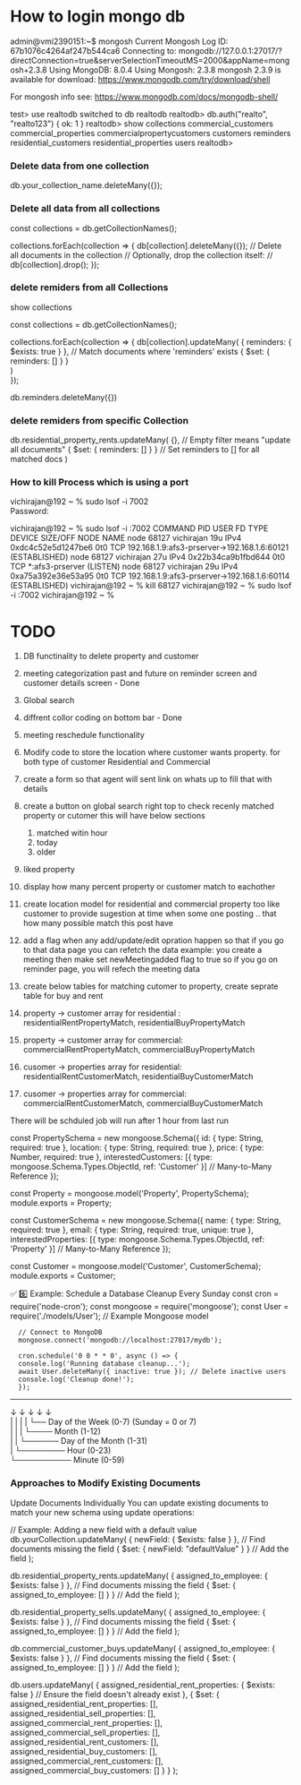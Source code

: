 # How to login mongo db

admin@vmi2390151:~$ mongosh
Current Mongosh Log ID:	67b1076c4264af247b544ca6
Connecting to:		mongodb://127.0.0.1:27017/?directConnection=true&serverSelectionTimeoutMS=2000&appName=mongosh+2.3.8
Using MongoDB:		8.0.4
Using Mongosh:		2.3.8
mongosh 2.3.9 is available for download: https://www.mongodb.com/try/download/shell

For mongosh info see: https://www.mongodb.com/docs/mongodb-shell/

test> use realtodb
switched to db realtodb
realtodb> db.auth("realto", "realto123")
{ ok: 1 }
realtodb> show collections
commercial_customers
commercial_properties
commercialpropertycustomers
customers
reminders
residential_customers
residential_properties
users
realtodb> 


### Delete data from one collection

db.your_collection_name.deleteMany({});

### Delete all data from all collections

const collections = db.getCollectionNames();

collections.forEach(collection => {
    db[collection].deleteMany({}); // Delete all documents in the collection
   // Optionally, drop the collection itself:
    // db[collection].drop();
});

### delete remiders from all Collections ######

show collections


const collections = db.getCollectionNames();

collections.forEach(collection => {
 db[collection].updateMany(
  { reminders: { $exists: true } }, // Match documents where 'reminders' exists
  { $set: { reminders: [] } }     
)   
});

db.reminders.deleteMany({})

### delete remiders from specific Collection ######

db.residential_property_rents.updateMany(
  {}, // Empty filter means "update all documents"
  { $set: { reminders: [] } } // Set reminders to [] for all matched docs
)

### How to kill Process which is using a port ###

vichirajan@192 ~ % sudo lsof -i 7002       
Password: <your mac password>

vichirajan@192 ~ % sudo lsof -i :7002
COMMAND   PID       USER   FD   TYPE             DEVICE SIZE/OFF NODE NAME
node    68127 vichirajan   19u  IPv4 0xdc4c52e5d1247be6      0t0  TCP 192.168.1.9:afs3-prserver->192.168.1.6:60121 (ESTABLISHED)
node    68127 vichirajan   27u  IPv4 0x22b34ca9b1fbd644      0t0  TCP *:afs3-prserver (LISTEN)
node    68127 vichirajan   29u  IPv4 0xa75a392e36e53a95      0t0  TCP 192.168.1.9:afs3-prserver->192.168.1.6:60114 (ESTABLISHED)
vichirajan@192 ~ % kill 68127
vichirajan@192 ~ % sudo lsof -i :7002
vichirajan@192 ~ % 






# TODO
1) DB functinality to delete property and customer
2) meeting categorization past and future on reminder screen and customer details screen - Done
3) Global search
4) diffrent collor coding on bottom bar - Done
5) meeting reschedule functionality
6) Modify code to store the location where customer wants property. for both type of customer Residential and Commercial
7) create a form so that agent will sent link on whats up to fill that with details
8) create a button on global search right top to check recenly matched property or cutomer  this will have below sections
   1) matched witin hour
   2) today
   3) older
9) liked property
10) display how many percent property or customer match to eachother
11) create location model for residential and commercial property too like customer to provide sugestion at time when some one posting .. that how many possible match this post have
12) add a flag when any add/update/edit opration happen so that if you go to that data page you can refetch the data
   example: you create a meeting then make set newMeetingadded flag to true so if you go on reminder page, you will refech the meeting data

13) create below tables for matching cutomer to property, create seprate table for buy and rent
   1) property -> customer array for residential : residentialRentPropertyMatch, residentialBuyPropertyMatch
   2) property -> customer array for commercial: commercialRentPropertyMatch, commercialBuyPropertyMatch
   3) cusomer -> properties array for residential: residentialRentCustomerMatch, residentialBuyCustomerMatch
   4) cusomer -> properties array for commercial: commercialRentCustomerMatch, commercialBuyCustomerMatch

   There will be schduled job will run after 1 hour from last run

   const PropertySchema = new mongoose.Schema({
      id: { type: String, required: true },
      location: { type: String, required: true },
      price: { type: Number, required: true },
      interestedCustomers: [{ type: mongoose.Schema.Types.ObjectId, ref: 'Customer' }] // Many-to-Many Reference
   });

   const Property = mongoose.model('Property', PropertySchema);
   module.exports = Property;


   const CustomerSchema = new mongoose.Schema({
      name: { type: String, required: true },
      email: { type: String, required: true, unique: true },
      interestedProperties: [{ type: mongoose.Schema.Types.ObjectId, ref: 'Property' }] // Many-to-Many Reference
   });

   const Customer = mongoose.model('Customer', CustomerSchema);
   module.exports = Customer;


   ✅ 6️⃣ Example: Schedule a Database Cleanup Every Sunday
      const cron = require('node-cron');
      const mongoose = require('mongoose');
      const User = require('./models/User'); // Example Mongoose model

      // Connect to MongoDB
      mongoose.connect('mongodb://localhost:27017/mydb');

      cron.schedule('0 0 * * 0', async () => {
      console.log('Running database cleanup...');
      await User.deleteMany({ inactive: true }); // Delete inactive users
      console.log('Cleanup done!');
      });

* * * * *  
↓ ↓ ↓ ↓ ↓  
| | | | └── Day of the Week (0-7) (Sunday = 0 or 7)  
| | | └──── Month (1-12)  
| | └────── Day of the Month (1-31)  
| └──────── Hour (0-23)  
└────────── Minute (0-59)


### Approaches to Modify Existing Documents

Update Documents Individually
You can update existing documents to match your new schema using update operations:

// Example: Adding a new field with a default value
db.yourCollection.updateMany(
  { newField: { $exists: false } }, // Find documents missing the field
  { $set: { newField: "defaultValue" } } // Add the field
);

db.residential_property_rents.updateMany(
  { assigned_to_employee: { $exists: false } }, // Find documents missing the field
  { $set: { assigned_to_employee: [] } } // Add the field
);

db.residential_property_sells.updateMany(
  { assigned_to_employee: { $exists: false } }, // Find documents missing the field
  { $set: { assigned_to_employee: [] } } // Add the field
);

db.commercial_customer_buys.updateMany(
  { assigned_to_employee: { $exists: false } }, // Find documents missing the field
  { $set: { assigned_to_employee: [] } } // Add the field
);

db.users.updateMany(
  { 
    assigned_residential_rent_properties: { $exists: false } // Ensure the field doesn't already exist
  },
  { 
    $set: { 
      assigned_residential_rent_properties: [],
      assigned_residential_sell_properties: [],
      assigned_commercial_rent_properties: [],
      assigned_commercial_sell_properties: [],
      assigned_residential_rent_customers: [],
      assigned_residential_buy_customers: [],
      assigned_commercial_rent_customers: [],
      assigned_commercial_buy_customers: []
    } 
  }
);


